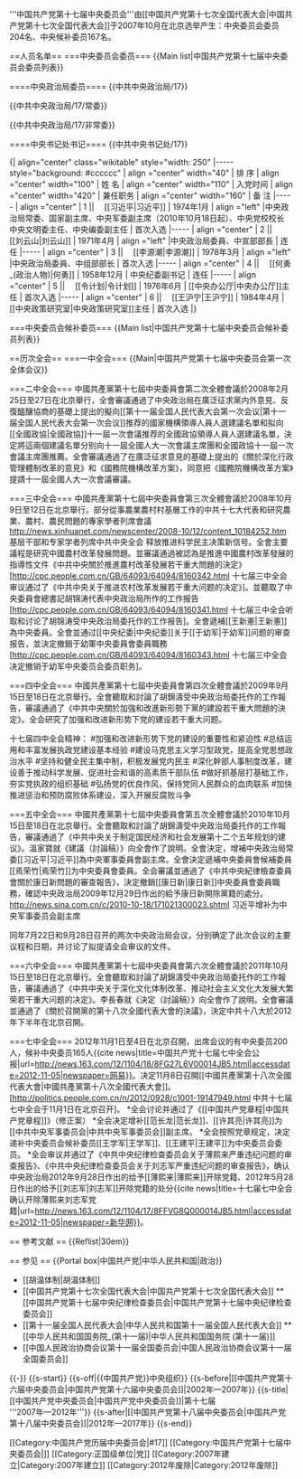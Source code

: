 '''中国共产党第十七届中央委员会'''由[[中国共产党第十七次全国代表大会|中国共产党第十七次全国代表大会]]于2007年10月在北京选举产生：中央委员会委员204名、中央候补委员167名。

==人员名单==
===中央委员会委员===
{{Main list|中国共产党第十七届中央委员会委员列表}}

====中央政治局委员====
{{中共中央政治局/17}}

{{中共中央政治局/17/常委}}

{{中共中央政治局/17/非常委}}

====中央书记处书记====
{{中共中央书记处/17}}

{| align="center" class="wikitable" style="width: 250"
|----- style="background: #cccccc"
| align ="center" width="40"  | 排  序
| align ="center" width="100" | 姓  名
| align ="center" width="110" | 入党时间
| align ="center" width="420" | 兼任职务
| align ="center" width="160" | 备  注
|-----
| align ="center" | 1 ||　 [[习近平|习近平]]
| 1974年1月
| align ="left" |中央政治局常委、国家副主席、中央军委副主席（2010年10月18日起）、中央党校校长<br />中央文明委主任、中央编委副主任
| 首次入选
|-----
| align ="center" | 2 ||　 [[刘云山|刘云山]]
| 1971年4月
| align ="left" |中央政治局委員、中宣部部長
| 连任
|-----
| align ="center" | 3 ||　 [[李源潮|李源潮]]
| 1978年3月
| align ="left" |中央政治局委員、中组部部长
| 首次入选
|-----
| align ="center" | 4 ||　 [[何勇_(政治人物)|何勇]]
| 1958年12月
| 中央纪委副书记
| 连任
|-----
| align ="center" | 5 ||　 [[令计划|令计划]]
| 1976年6月
| [[中央办公厅|中央办公厅]]主任
| 首次入选
|-----
| align ="center" | 6 ||　 [[王沪宁|王沪宁]]
| 1984年4月
| [[中央政策研究室|中央政策研究室]]主任
| 首次入选
|}

===中央委员会候补委员===
{{Main list|中国共产党第十七届中央委员会候补委员列表}}

==历次全会==
===一中全会===
{{Main|中国共产党第十七届中央委员会第一次全体会议}}

===二中全会===
中國共產黨第十七屆中央委員會第二次全體會議於2008年2月25日至27日在北京舉行，全會審議通過了中央政治局在廣泛征求黨内外意見、反復醞釀協商的基礎上提出的擬向[[第十一届全国人民代表大会第一次会议|第十一届全国人民代表大会第一次会议]]推荐的國家機構領導人員人選建議名單和拟向[[全國政協|全國政協]]十一屆一次會議推荐的全國政協領導人員人選建議名單，決定將這兩個建議名單分别向十一屆全國人大一次會議主席團和全國政協十一屆一次會議主席團推薦。全會審議通過了在廣泛征求意見的基礎上提出的《關於深化行政管理體制改革的意見》和《國務院機構改革方案》，同意把《國務院機構改革方案》提請十一屆全國人大一次會議審議。

===三中全会===
中國共產黨第十七屆中央委員會第三次全體會議於2008年10月9日至12日在北京舉行。部分從事農業農村村基層工作的中共十七大代表和研究農業、農村、農民問題的專家學者列席會議<ref>http://news.xinhuanet.com/newscenter/2008-10/12/content_10184252.htm 基层干部和专家学者列席中共中央全会 释放推进科学民主决策新信号</ref>。全會主要議程是研究中國農村改革發展問題。並審議通過被認為是推進中國農村改革發展的指導性文件《中共中央關於推進農村改革發展若干重大問題的決定》<ref>[http://cpc.people.com.cn/GB/64093/64094/8160342.html 十七届三中全会审议通过了《中共中央关于推进农村改革发展若干重大问题的决定》]</ref>。並聽取了中央委員會總書記胡锦涛代表中央政治局所作的工作报告<ref>[http://cpc.people.com.cn/GB/64093/64094/8160341.html 十七届三中全会听取和讨论了胡锦涛受中央政治局委托作的工作报告]</ref>。全會遞補[[王新憲|王新憲]]為中央委員。全會並通过[[中央纪委|中央纪委]]关于[[于幼军|于幼军]]问题的审查报告，並決定撤銷于幼軍中央委員會委員職務<ref>[http://cpc.people.com.cn/GB/64093/64094/8160343.html 十七届三中全会决定撤销于幼军中央委员会委员职务]</ref>。

===四中全会===
中國共產黨第十七屆中央委員會第四次全體會議於2009年9月15日至18日在北京舉行。全會聽取和討論了胡錦濤受中央政治局委托作的工作報告，審議通過了《中共中央關於加強和改進新形勢下黨的建設若干重大問題的決定》。全会研究了加强和改进新形势下党的建设若干重大问题。

十七届四中全会精神：
#加强和改进新形势下党的建设的重要性和紧迫性
#总结运用和丰富发展执政党建设基本经验
#建设马克思主义学习型政党，提高全党思想政治水平
#坚持和健全民主集中制，积极发展党内民主
#深化幹部人事制度改革，建设善于推动科学发展、促进社会和谐的高素质干部队伍
#做好抓基层打基础工作，夯实党执政的组织基础
#弘扬党的优良作风，保持党同人民群众的血肉联系
#加快推进惩治和预防腐败体系建设，深入开展反腐败斗争

===五中全会===
中國共產黨第十七屆中央委員會第五次全體會議於2010年10月15日至18日在北京舉行。全會聽取和討論了胡錦濤受中央政治局委托作的工作報告，審議通過了《中共中央关于制定国民经济和社会发展第十二个五年规划的建议》。溫家寶就《建議（討論稿）》向全會作了說明。全會決定，增補中央政治局常委[[习近平|习近平]]為中央軍事委員會副主席。全會決定遞補中央委員會候補委員[[焉荣竹|焉荣竹]]为中央委員會委員。全会審議並通過了《中共中央紀律檢查委員會關於康日新問題的審查報告》，決定撤銷[[康日新|康日新]]中央委員會委員職務，確認中央政治局2009年12月29日作出的給予康日新開除黨籍的處分。<ref>http://news.sina.com.cn/c/2010-10-18/171021300023.shtml 习近平增补为中央军事委员会副主席</ref>

同年7月22日和9月28日召开的两次中央政治局会议，分别确定了此次会议的主要议程和日期，并讨论了拟提请全会审议的文件。

===六中全会===
中國共產黨第十七屆中央委員會第六次全體會議於2011年10月15日至18日在北京舉行。全會聽取和討論了胡錦濤受中央政治局委托作的工作報告，審議通過了《中共中央关于深化文化体制改革、推动社会主义文化大发展大繁荣若干重大问题的决定》。李長春就《決定（討論稿）》向全會作了說明。全會審議並通過了《關於召開黨的第十八次全國代表大會的決議》，決定中共十八大於2012年下半年在北京召開。

===七中全会===
2012年11月1日至4日在北京召開，出席会议的有中央委员200人，候补中央委员165人<ref name="a">{{cite news|title=中国共产党十七届七中全会公报|url=http://news.163.com/12/1104/18/8FG27L6V00014JB5.html|accessdate=2012-11-05|newspaper=网易}}</ref>。决定11月8日召開[[中國共產黨第十八次全國代表大會|中國共產黨第十八次全國代表大會]]。<ref>[http://politics.people.com.cn/n/2012/0928/c1001-19147949.html 中共十七届七中全会于11月1日在北京召开]</ref>。
*全会讨论并通过了《[[中国共产党章程|中国共产党章程]]》（修正案）
*全会决定增补[[范长龙|范长龙]]、[[许其亮|许其亮]]为[[中共中央军事委员会|中共中央军事委员会]]副主席<ref name="a" />。
*全会按照党章规定，决定递补中央委员会候补委员[[王学军|王学军]]、[[王建平|王建平]]为中央委员会委员<ref name="a" />。
*全会审议并通过了《中共中央纪律检查委员会关于薄熙来严重违纪问题的审查报告》、《中共中央纪律检查委员会关于刘志军严重违纪问题的审查报告》，确认中央政治局2012年9月28日作出的给予[[薄熙来|薄熙来]]开除党籍、2012年5月28日作出的给予[[刘志军|刘志军]]开除党籍的处分<ref>{{cite news|title=十七届七中全会确认开除薄熙来刘志军党籍|url=http://news.163.com/12/1104/17/8FFVG8Q000014JB5.html|accessdate=2012-11-05|newspaper=新华网}}</ref>。

== 参考文献 ==
{{Reflist|30em}}

== 参见 ==
{{Portal box|中国共产党|中华人民共和国|政治}}
* [[胡温体制|胡温体制]]
* [[中国共产党第十七次全国代表大会|中国共产党第十七次全国代表大会]]
** [[中国共产党第十七届中央纪律检查委员会|中国共产党第十七届中央纪律检查委员会]]
* [[第十一届全国人民代表大会|中华人民共和国第十一届全国人民代表大会]]
** [[中华人民共和国国务院_(第十一届)|中华人民共和国国务院 (第十一届)]]
* [[中国人民政治协商会议第十一届全国委员会|中国人民政治协商会议第十一届全国委员会]]

{{-}}
{{s-start}}
{{s-off|{{中国共产党}}中央组织}}
{{s-before|[[中国共产党第十六届中央委员会|中国共产党第十六届中央委员会]]|2002年—2007年}}
{{s-title|[[中国共产党中央委员会|中国共产党中央委员会]]|第十七届<br />'''2007年—2012年'''}}
{{s-after|[[中国共产党第十八届中央委员会|中国共产党第十八届中央委员会]]|2012年—2017年}}
{{s-end}}

[[Category:中国共产党历届中央委员会|#17]]
[[Category:中国共产党第十七届中央委员会|]]
[[Category:正国级单位|党]]
[[Category:2007年建立|Category:2007年建立]]
[[Category:2012年废除|Category:2012年废除]]